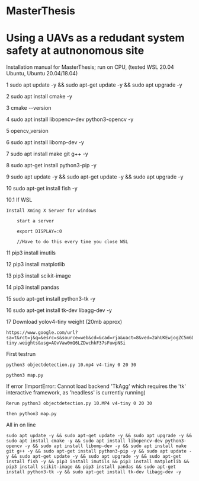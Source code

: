 # MasterThesis
# Using a UAVs as a redudant system safety at autnonomous site

Installation manual for MasterThesis; run on CPU, (tested WSL 20.04 Ubuntu, Ubuntu 20.04/18.04)

1 sudo apt update -y && sudo apt-get update -y && sudo apt upgrade -y 

2 sudo apt install cmake -y

3 cmake --version

4 sudo apt install libopencv-dev python3-opencv -y 

5 opencv_version

6 sudo apt install libomp-dev -y 

7 sudo apt install make git g++ -y 

8 sudo apt-get install python3-pip -y

9 sudo apt update -y && sudo apt-get update -y && sudo apt upgrade -y

10 sudo apt-get install fish -y

10.1 If WSL

	Install Xming X Server for windows
	
		start a server
		
		export DISPLAY=:0
		
		//Have to do this every time you close WSL
		
11 pip3 install imutils

12 pip3 install matplotlib

13 pip3 install scikit-image

14 pip3 install pandas

15 sudo apt-get install python3-tk -y

16 sudo apt-get install tk-dev libagg-dev -y

17 Download yolov4-tiny weight (20mb approx) 
	
	https://www.google.com/url?sa=t&rct=j&q=&esrc=s&source=web&cd=&cad=rja&uact=8&ved=2ahUKEwjogZC5m6DtAhXjxIsKHRR1CccQFjAAegQIBRAC&url=https%3A%2F%2Fgithub.com%2FAlexeyAB%2Fdarknet%2Freleases%2Fdownload%2Fdarknet_yolo_v4_pre%2Fyolov4-tiny.weights&usg=AOvVaw0mQ6LZDwchkF37sFuwpNSi

First testrun

	python3 objectdetection.py 10.mp4 v4-tiny 0 20 30
	
	python3 map.py
	

If error (ImportError: Cannot load backend 'TkAgg' which requires the 'tk' interactive framework, as 'headless' is currently running)

	Rerun python3 objectdetection.py 10.MP4 v4-tiny 0 20 30
	
	then python3 map.py
	
All in on line

	sudo apt update -y && sudo apt-get update -y && sudo apt upgrade -y && sudo apt install cmake -y && sudo apt install libopencv-dev python3-opencv -y && sudo apt install libomp-dev -y && sudo apt install make git g++ -y && sudo apt-get install python3-pip -y && sudo apt update -y && sudo apt-get update -y && sudo apt upgrade -y && sudo apt-get install fish -y && pip3 install imutils && pip3 install matplotlib && pip3 install scikit-image && pip3 install pandas && sudo apt-get install python3-tk -y && sudo apt-get install tk-dev libagg-dev -y 
